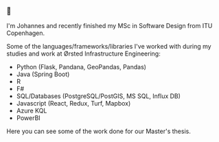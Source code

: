 ### 👋

I'm Johannes and recently finished my MSc in Software Design from ITU Copenhagen. 

Some of the languages/frameworks/libraries I've worked with during my studies and work at Ørsted Infrastructure Engineering:

- Python (Flask, Pandana, GeoPandas, Pandas)
- Java (Spring Boot)
- R
- F#
- SQL/Databases (PostgreSQL/PostGIS, MS SQL, Influx DB)
- Javascript (React, Redux, Turf, Mapbox)
- Azure KQL
- PowerBI

Here you can see some of the work done for our Master's thesis. 



<!--
**johannesbertoft/johannesbertoft** is a ✨ _special_ ✨ repository because its `README.md` (this file) appears on your GitHub profile.

Here are some ideas to get you started:

- 🔭 I’m currently working on ...
- 🌱 I’m currently learning ...
- 👯 I’m looking to collaborate on ...
- 🤔 I’m looking for help with ...
- 💬 Ask me about ...
- 📫 How to reach me: ...
- 😄 Pronouns: ...
- ⚡ Fun fact: ...
-->
